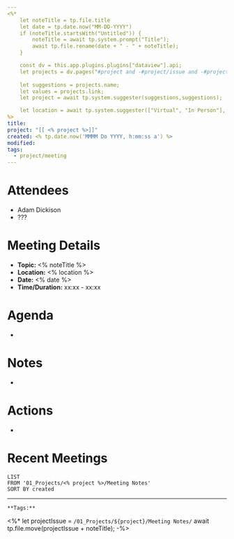 ```yaml
---
<%*
	let noteTitle = tp.file.title
	let date = tp.date.now("MM-DD-YYYY")
	if (noteTitle.startsWith("Untitled")) {
		noteTitle = await tp.system.prompt("Title");
		await tp.file.rename(date + " - " + noteTitle);
	} 

	const dv = this.app.plugins.plugins["dataview"].api;	
	let projects = dv.pages("#project and -#project/issue and -#project/meeting_note").file.sort(n => n.name);
	
	let suggestions = projects.name;
	let values = projects.link;
	let project = await tp.system.suggester(suggestions,suggestions);	

	let location = await tp.system.suggester(["Virtual", "In Person"], ["Virtual", "In Person"])
%>
title:  
project: "[[ <% project %>]]"
created: <% tp.date.now('MMMM Do YYYY, h:mm:ss a') %>
modified: 
tags:
  - project/meeting
---
```

# Attendees
- Adam Dickison
- ???

# Meeting Details
- **Topic:** <% noteTitle %>  
- **Location:** <% location %>
- **Date:** <% date %>
- **Time/Duration:** xx:xx - xx:xx

# Agenda
- 

# Notes
- 

# Actions
- 

# Recent Meetings
```dataview
LIST
FROM '01_Projects/<% project %>/Meeting Notes'
SORT BY created
```
---
```
**Tags:** 
```
<%*
let projectIssue = `/01_Projects/${project}/Meeting Notes/` 
await tp.file.move(projectIssue + noteTitle);
-%>